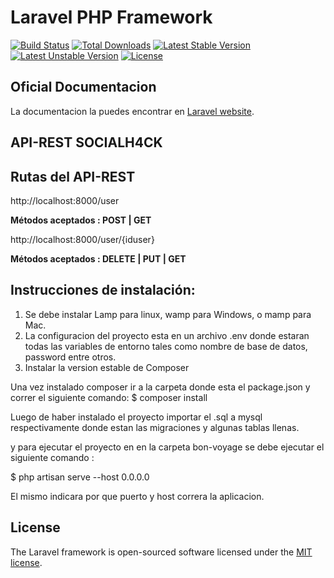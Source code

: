 # Laravel PHP Framework

[![Build Status](https://travis-ci.org/laravel/framework.svg)](https://travis-ci.org/laravel/framework)
[![Total Downloads](https://poser.pugx.org/laravel/framework/d/total.svg)](https://packagist.org/packages/laravel/framework)
[![Latest Stable Version](https://poser.pugx.org/laravel/framework/v/stable.svg)](https://packagist.org/packages/laravel/framework)
[![Latest Unstable Version](https://poser.pugx.org/laravel/framework/v/unstable.svg)](https://packagist.org/packages/laravel/framework)
[![License](https://poser.pugx.org/laravel/framework/license.svg)](https://packagist.org/packages/laravel/framework)

## Oficial Documentacion

La documentacion la puedes encontrar en  [Laravel website](http://laravel.com/docs).

## API-REST SOCIALH4CK

## Rutas del API-REST

http://localhost:8000/user             

**Métodos aceptados : POST | GET**

http://localhost:8000/user/{iduser}

**Métodos aceptados : DELETE | PUT | GET**

## Instrucciones de instalación:

1) Se debe instalar Lamp para linux, wamp para Windows, o mamp para Mac. 
2) La configuracion del proyecto esta en un archivo .env donde estaran todas las variables de entorno tales como nombre de base de datos, password entre otros. 
3) Instalar la version estable de Composer

Una vez instalado composer ir a la carpeta donde esta el package.json y correr el siguiente comando: $ composer install

Luego de haber instalado el proyecto importar el .sql a mysql respectivamente donde estan las migraciones y algunas tablas llenas.

y para ejecutar el proyecto en en la carpeta bon-voyage se debe ejecutar el siguiente comando :

$ php artisan serve --host 0.0.0.0

El mismo indicara por que puerto y host correra la aplicacion.

## License

The Laravel framework is open-sourced software licensed under the [MIT license](http://opensource.org/licenses/MIT).
